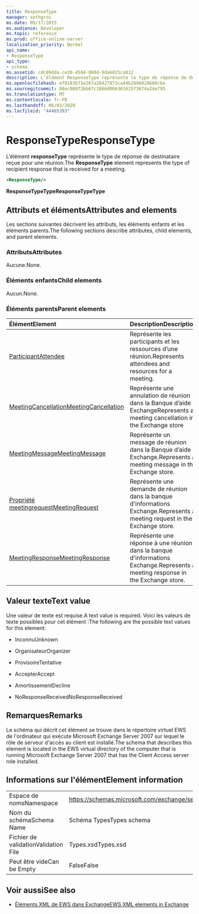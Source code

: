 ```yaml
---
title: ResponseType
manager: sethgros
ms.date: 09/17/2015
ms.audience: Developer
ms.topic: reference
ms.prod: office-online-server
localization_priority: Normal
api_name:
- ResponseType
api_type:
- schema
ms.assetid: cdc09dda-ce20-4504-880d-9da6025ca812
description: L’élément ResponseType représente le type de réponse de destinataire reçue pour une réunion.
ms.openlocfilehash: ef8183b71e267a20427873ca44b269b828686cbe
ms.sourcegitcommit: 88ec988f2bb67c1866d06b361615f3674a24e795
ms.translationtype: MT
ms.contentlocale: fr-FR
ms.lasthandoff: 06/03/2020
ms.locfileid: "44465393"
---
```

# <a name="responsetype"></a><span data-ttu-id="67703-103">ResponseType</span><span class="sxs-lookup"><span data-stu-id="67703-103">ResponseType</span></span>

<span data-ttu-id="67703-104">L’élément **responseType** représente le type de réponse de destinataire reçue pour une réunion.</span><span class="sxs-lookup"><span data-stu-id="67703-104">The **ResponseType** element represents the type of recipient response that is received for a meeting.</span></span> 
  
```xml
<ResponseType/>
```

 <span data-ttu-id="67703-105">**ResponseTypeType**</span><span class="sxs-lookup"><span data-stu-id="67703-105">**ResponseTypeType**</span></span>
## <a name="attributes-and-elements"></a><span data-ttu-id="67703-106">Attributs et éléments</span><span class="sxs-lookup"><span data-stu-id="67703-106">Attributes and elements</span></span>

<span data-ttu-id="67703-107">Les sections suivantes décrivent les attributs, les éléments enfants et les éléments parents.</span><span class="sxs-lookup"><span data-stu-id="67703-107">The following sections describe attributes, child elements, and parent elements.</span></span>
  
### <a name="attributes"></a><span data-ttu-id="67703-108">Attributs</span><span class="sxs-lookup"><span data-stu-id="67703-108">Attributes</span></span>

<span data-ttu-id="67703-109">Aucune.</span><span class="sxs-lookup"><span data-stu-id="67703-109">None.</span></span>
  
### <a name="child-elements"></a><span data-ttu-id="67703-110">Éléments enfants</span><span class="sxs-lookup"><span data-stu-id="67703-110">Child elements</span></span>

<span data-ttu-id="67703-111">Aucun.</span><span class="sxs-lookup"><span data-stu-id="67703-111">None.</span></span>
  
### <a name="parent-elements"></a><span data-ttu-id="67703-112">Éléments parents</span><span class="sxs-lookup"><span data-stu-id="67703-112">Parent elements</span></span>

|<span data-ttu-id="67703-113">**Élément**</span><span class="sxs-lookup"><span data-stu-id="67703-113">**Element**</span></span>|<span data-ttu-id="67703-114">**Description**</span><span class="sxs-lookup"><span data-stu-id="67703-114">**Description**</span></span>|
|:-----|:-----|
|[<span data-ttu-id="67703-115">Participant</span><span class="sxs-lookup"><span data-stu-id="67703-115">Attendee</span></span>](attendee.md) <br/> |<span data-ttu-id="67703-116">Représente les participants et les ressources d’une réunion.</span><span class="sxs-lookup"><span data-stu-id="67703-116">Represents attendees and resources for a meeting.</span></span>  <br/> |
|[<span data-ttu-id="67703-117">MeetingCancellation</span><span class="sxs-lookup"><span data-stu-id="67703-117">MeetingCancellation</span></span>](meetingcancellation.md) <br/> |<span data-ttu-id="67703-118">Représente une annulation de réunion dans la Banque d’aide Exchange</span><span class="sxs-lookup"><span data-stu-id="67703-118">Represents a meeting cancellation in the Exchange store</span></span>  <br/> |
|[<span data-ttu-id="67703-119">MeetingMessage</span><span class="sxs-lookup"><span data-stu-id="67703-119">MeetingMessage</span></span>](meetingmessage.md) <br/> |<span data-ttu-id="67703-120">Représente un message de réunion dans la Banque d’aide Exchange.</span><span class="sxs-lookup"><span data-stu-id="67703-120">Represents a meeting message in the Exchange store.</span></span>  <br/> |
|[<span data-ttu-id="67703-121">Propriété meetingrequest</span><span class="sxs-lookup"><span data-stu-id="67703-121">MeetingRequest</span></span>](meetingrequest.md) <br/> |<span data-ttu-id="67703-122">Représente une demande de réunion dans la banque d'informations Exchange.</span><span class="sxs-lookup"><span data-stu-id="67703-122">Represents a meeting request in the Exchange store.</span></span>  <br/> |
|[<span data-ttu-id="67703-123">MeetingResponse</span><span class="sxs-lookup"><span data-stu-id="67703-123">MeetingResponse</span></span>](meetingresponse.md) <br/> |<span data-ttu-id="67703-124">Représente une réponse à une réunion dans la banque d'informations Exchange.</span><span class="sxs-lookup"><span data-stu-id="67703-124">Represents a meeting response in the Exchange store.</span></span>  <br/> |
   
## <a name="text-value"></a><span data-ttu-id="67703-125">Valeur texte</span><span class="sxs-lookup"><span data-stu-id="67703-125">Text value</span></span>

<span data-ttu-id="67703-126">Une valeur de texte est requise.</span><span class="sxs-lookup"><span data-stu-id="67703-126">A text value is required.</span></span> <span data-ttu-id="67703-127">Voici les valeurs de texte possibles pour cet élément :</span><span class="sxs-lookup"><span data-stu-id="67703-127">The following are the possible text values for this element:</span></span>
  
- <span data-ttu-id="67703-128">Inconnu</span><span class="sxs-lookup"><span data-stu-id="67703-128">Unknown</span></span>
    
- <span data-ttu-id="67703-129">Organisateur</span><span class="sxs-lookup"><span data-stu-id="67703-129">Organizer</span></span>
    
- <span data-ttu-id="67703-130">Provisoire</span><span class="sxs-lookup"><span data-stu-id="67703-130">Tentative</span></span>
    
- <span data-ttu-id="67703-131">Accepter</span><span class="sxs-lookup"><span data-stu-id="67703-131">Accept</span></span>
    
- <span data-ttu-id="67703-132">Amortissement</span><span class="sxs-lookup"><span data-stu-id="67703-132">Decline</span></span>
    
- <span data-ttu-id="67703-133">NoResponseReceived</span><span class="sxs-lookup"><span data-stu-id="67703-133">NoResponseReceived</span></span>
    
## <a name="remarks"></a><span data-ttu-id="67703-134">Remarques</span><span class="sxs-lookup"><span data-stu-id="67703-134">Remarks</span></span>

<span data-ttu-id="67703-135">Le schéma qui décrit cet élément se trouve dans le répertoire virtuel EWS de l'ordinateur qui exécute Microsoft Exchange Server 2007 sur lequel le rôle de serveur d'accès au client est installé.</span><span class="sxs-lookup"><span data-stu-id="67703-135">The schema that describes this element is located in the EWS virtual directory of the computer that is running Microsoft Exchange Server 2007 that has the Client Access server role installed.</span></span>
  
## <a name="element-information"></a><span data-ttu-id="67703-136">Informations sur l'élément</span><span class="sxs-lookup"><span data-stu-id="67703-136">Element information</span></span>

|||
|:-----|:-----|
|<span data-ttu-id="67703-137">Espace de noms</span><span class="sxs-lookup"><span data-stu-id="67703-137">Namespace</span></span>  <br/> |https://schemas.microsoft.com/exchange/services/2006/types  <br/> |
|<span data-ttu-id="67703-138">Nom du schéma</span><span class="sxs-lookup"><span data-stu-id="67703-138">Schema Name</span></span>  <br/> |<span data-ttu-id="67703-139">Schéma Types</span><span class="sxs-lookup"><span data-stu-id="67703-139">Types schema</span></span>  <br/> |
|<span data-ttu-id="67703-140">Fichier de validation</span><span class="sxs-lookup"><span data-stu-id="67703-140">Validation File</span></span>  <br/> |<span data-ttu-id="67703-141">Types.xsd</span><span class="sxs-lookup"><span data-stu-id="67703-141">Types.xsd</span></span>  <br/> |
|<span data-ttu-id="67703-142">Peut être vide</span><span class="sxs-lookup"><span data-stu-id="67703-142">Can be Empty</span></span>  <br/> |<span data-ttu-id="67703-143">False</span><span class="sxs-lookup"><span data-stu-id="67703-143">False</span></span>  <br/> |
   
## <a name="see-also"></a><span data-ttu-id="67703-144">Voir aussi</span><span class="sxs-lookup"><span data-stu-id="67703-144">See also</span></span>



- [<span data-ttu-id="67703-145">Éléments XML de EWS dans Exchange</span><span class="sxs-lookup"><span data-stu-id="67703-145">EWS XML elements in Exchange</span></span>](ews-xml-elements-in-exchange.md)

